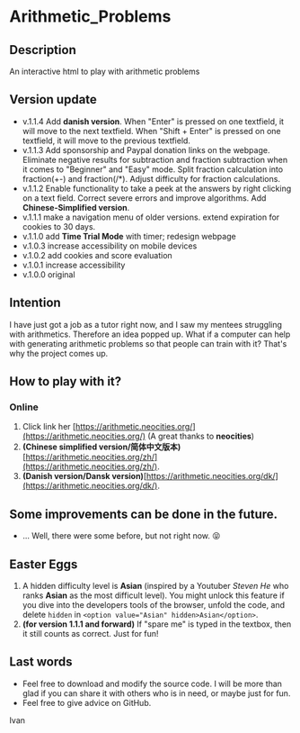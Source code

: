 # Arithmetic_Problems

## Description
An interactive html to play with arithmetic problems

## Version update
- v.1.1.4   Add **danish version**. When "Enter" is pressed on one textfield, it will move to the next textfield. When "Shift + Enter" is pressed on one textfield, it will move to the previous textfield.
- v.1.1.3   Add sponsorship and Paypal donation links on the webpage. Eliminate negative results for subtraction and fraction subtraction when it comes to "Beginner" and "Easy" mode. Split fraction calculation into fraction(+-) and fraction(/*). Adjust difficulty for fraction calculations.
- v.1.1.2   Enable functionality to take a peek at the answers by right clicking on a text field. Correct severe errors and improve algorithms. Add **Chinese-Simplified version**.
- v.1.1.1   make a navigation menu of older versions. extend expiration for cookies to 30 days.
- v.1.1.0   add **Time Trial Mode** with timer; redesign webpage
- v.1.0.3   increase accessibility on mobile devices
- v.1.0.2   add cookies and score evaluation
- v.1.0.1   increase accessibility
- v.1.0.0   original

## Intention
I have just got a job as a tutor right now, and I saw my mentees struggling with arithmetics. Therefore an idea popped up. What if a computer can help with generating arithmetic problems so that people can train with it? That's why the project comes up.

## How to play with it?
### Online
1. Click link her [https://arithmetic.neocities.org/](https://arithmetic.neocities.org/) (A great thanks to **neocities**)
2. **(Chinese simplified version/简体中文版本)**[https://arithmetic.neocities.org/zh/](https://arithmetic.neocities.org/zh/).
3. **(Danish version/Dansk version)**[https://arithmetic.neocities.org/dk/](https://arithmetic.neocities.org/dk/).

## Some improvements can be done in the future.
- ... Well, there were some before, but not right now. &#128541;

## Easter Eggs
1. A hidden difficulty level is **Asian** (inspired by a Youtuber *Steven He* who ranks **Asian** as the most difficult level). You might unlock this feature if you dive into the developers tools of the browser, unfold the code, and delete `hidden` in `<option value="Asian" hidden>Asian</option>`.
2. **(for version 1.1.1 and forward)** If "spare me" is typed in the textbox, then it still counts as correct. Just for fun!

## Last words
- Feel free to download and modify the source code. I will be more than glad if you can share it with others who is in need, or maybe just for fun.
- Feel free to give advice on GitHub.

Ivan
